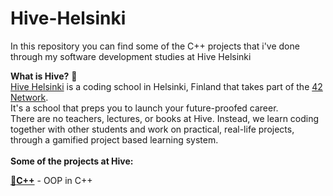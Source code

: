 # Hive-Helsinki
In this repository you can find some of the C++ projects that i've done through my software development studies at Hive Helsinki<br />

**What is Hive?** :bee:<br />
[Hive Helsinki](https://www.hive.fi/en) is a coding school in Helsinki, Finland that takes part of the [42 Network](https://42.fr/en/homepage/).<br />
It's a school that preps you to launch your future-proofed career.<br />
There are no teachers, lectures, or books at Hive. Instead, we learn coding together with other students and work on practical, real-life projects, through a gamified project based learning system.<br /><br />
**Some of the projects at Hive:**<br />


[:bee:**C++**](https://github.com/hhosri/Hive-Helsinki-Cpp/tree/main/C%2B%2B%20Modules) - OOP in C++<br />
